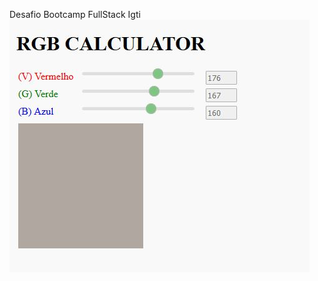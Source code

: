 Desafio Bootcamp FullStack Igti
![Print Demonstração](https://github.com/OseiasMiller/bootcamp-desafio1/blob/master/print/print.JPG)
